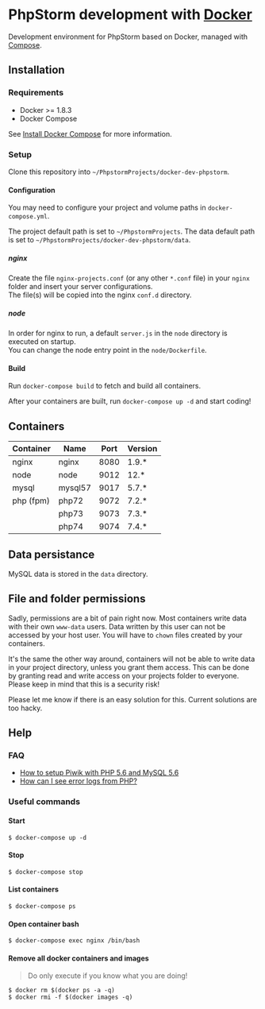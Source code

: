 # PhpStorm development with [Docker](https://github.com/docker/docker-ce)

Development environment for PhpStorm based on Docker, managed with [Compose](https://github.com/docker/compose).

## Installation

### Requirements

* Docker >= 1.8.3
* Docker Compose

See [Install Docker Compose](https://docs.docker.com/compose/install/) for more information.

### Setup

Clone this repository into `~/PhpstormProjects/docker-dev-phpstorm`.

#### Configuration

You may need to configure your project and volume paths in `docker-compose.yml`.

The project default path is set to `~/PhpstormProjects`.
The data default path is set to `~/PhpstormProjects/docker-dev-phpstorm/data`.

##### nginx

Create the file `nginx-projects.conf` (or any other `*.conf` file) in your `nginx` folder and insert your server
configurations.   
The file(s) will be copied into the nginx `conf.d` directory.

##### node

In order for nginx to run, a default `server.js` in the `node` directory is executed on startup.   
You can change the node entry point in the `node/Dockerfile`.

#### Build

Run `docker-compose build` to fetch and build all containers.

After your containers are built, run `docker-compose up -d` and start coding!

## Containers

| Container   | Name    | Port  | Version  |
| ----------- | ------- | ----- | -------- |
| nginx       | nginx   | 8080  | 1.9.*    |
| node        | node    | 9012  | 12.*     |
| mysql       | mysql57 | 9017  | 5.7.*    |
| php (fpm)   | php72   | 9072  | 7.2.*    |
|             | php73   | 9073  | 7.3.*    |
|             | php74   | 9074  | 7.4.*    |

## Data persistance

MySQL data is stored in the `data` directory.

## File and folder permissions

Sadly, permissions are a bit of pain right now. Most containers write data with their own `www-data` users. Data written
by this user can not be accessed by your host user. You will have to `chown` files created by your containers.

It's the same the other way around, containers will not be able to write data in your project directory, unless you
grant them access. This can be done by granting read and write access on your projects folder to everyone. Please keep
in mind that this is a security risk!

Please let me know if there is an easy solution for this. Current solutions are too hacky.

## Help

### FAQ
* [How to setup Piwik with PHP 5.6 and MySQL 5.6](https://github.com/jaylinski/docker-dev-phpstorm/wiki/FAQ#how-to-setup-piwik-with-php-56-and-mysql-56)
* [How can I see error logs from PHP?](https://github.com/jaylinski/docker-dev-phpstorm/wiki/FAQ#how-can-i-see-error-logs-from-php)

### Useful commands

#### Start
`$ docker-compose up -d`

#### Stop
`$ docker-compose stop`

#### List containers
`$ docker-compose ps`

#### Open container bash
`$ docker-compose exec nginx /bin/bash`

#### Remove all docker containers and images
> Do only execute if you know what you are doing!

`$ docker rm $(docker ps -a -q)`   
`$ docker rmi -f $(docker images -q)`
